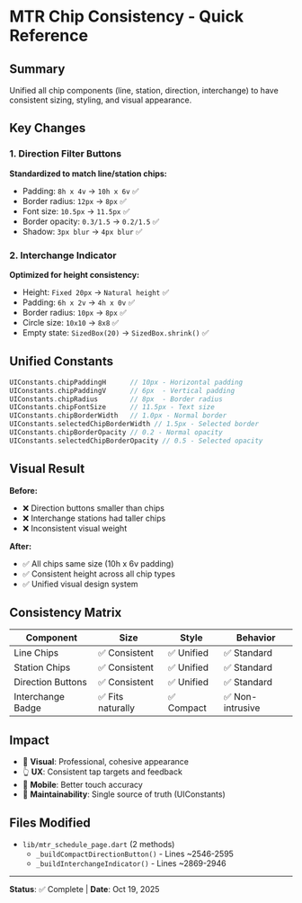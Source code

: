 # MTR Chip Consistency - Quick Reference

## Summary
Unified all chip components (line, station, direction, interchange) to have consistent sizing, styling, and visual appearance.

## Key Changes

### 1. Direction Filter Buttons
**Standardized to match line/station chips:**
- Padding: `8h x 4v` → `10h x 6v` ✅
- Border radius: `12px` → `8px` ✅  
- Font size: `10.5px` → `11.5px` ✅
- Border opacity: `0.3/1.5` → `0.2/1.5` ✅
- Shadow: `3px blur` → `4px blur` ✅

### 2. Interchange Indicator
**Optimized for height consistency:**
- Height: `Fixed 20px` → `Natural height` ✅
- Padding: `6h x 2v` → `4h x 0v` ✅
- Border radius: `10px` → `8px` ✅
- Circle size: `10x10` → `8x8` ✅
- Empty state: `SizedBox(20)` → `SizedBox.shrink()` ✅

## Unified Constants

```dart
UIConstants.chipPaddingH      // 10px - Horizontal padding
UIConstants.chipPaddingV      // 6px  - Vertical padding
UIConstants.chipRadius        // 8px  - Border radius
UIConstants.chipFontSize      // 11.5px - Text size
UIConstants.chipBorderWidth   // 1.0px - Normal border
UIConstants.selectedChipBorderWidth // 1.5px - Selected border
UIConstants.chipBorderOpacity // 0.2 - Normal opacity
UIConstants.selectedChipBorderOpacity // 0.5 - Selected opacity
```

## Visual Result

**Before:**
- ❌ Direction buttons smaller than chips
- ❌ Interchange stations had taller chips
- ❌ Inconsistent visual weight

**After:**
- ✅ All chips same size (10h x 6v padding)
- ✅ Consistent height across all chip types
- ✅ Unified visual design system

## Consistency Matrix

| Component | Size | Style | Behavior |
|-----------|------|-------|----------|
| Line Chips | ✅ Consistent | ✅ Unified | ✅ Standard |
| Station Chips | ✅ Consistent | ✅ Unified | ✅ Standard |
| Direction Buttons | ✅ Consistent | ✅ Unified | ✅ Standard |
| Interchange Badge | ✅ Fits naturally | ✅ Compact | ✅ Non-intrusive |

## Impact
- 🎨 **Visual**: Professional, cohesive appearance
- 👆 **UX**: Consistent tap targets and feedback
- 📱 **Mobile**: Better touch accuracy
- 🔧 **Maintainability**: Single source of truth (UIConstants)

## Files Modified
- `lib/mtr_schedule_page.dart` (2 methods)
  - `_buildCompactDirectionButton()` - Lines ~2546-2595
  - `_buildInterchangeIndicator()` - Lines ~2869-2946

---
**Status**: ✅ Complete | **Date**: Oct 19, 2025
